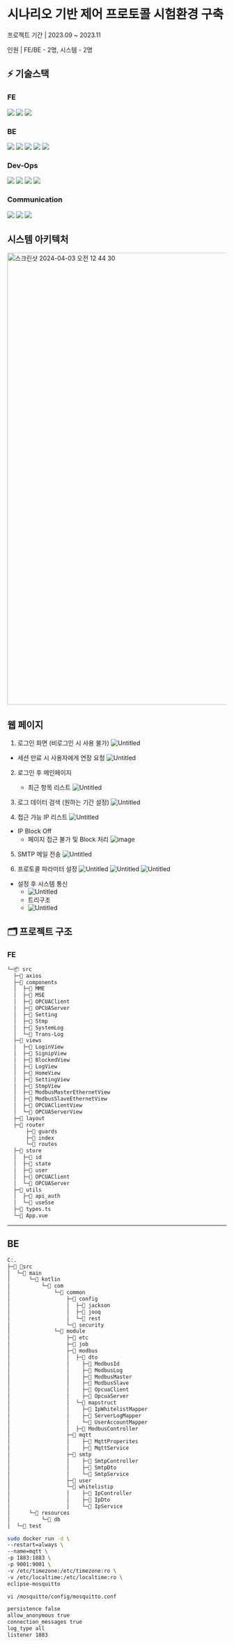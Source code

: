 # 시나리오 기반 제어 프로토콜 시험환경 구축
프로젝트 기간 | 2023.09 ~ 2023.11

인원 | FE/BE - 2명, 시스템 - 2명

## ⚡ 기술스택
### FE 
<img src="https://img.shields.io/badge/vue-4FC08D?style=flat-square&logo=vue&logoColor=white"/> <img src="https://img.shields.io/badge/quasar-050A14?style=flat-square&logo=quasar&logoColor=white"/> <img src="https://img.shields.io/badge/typescript-3178C6?style=flat-square&logo=typescript&logoColor=white"/>
### BE
<img src="https://img.shields.io/badge/springboot-6DB33F?style=flat-square&logo=springboot&logoColor=white"/> <img src="https://img.shields.io/badge/kotlin-7F52FF?style=flat-square&logo=kotlin&logoColor=white"/> <img src="https://img.shields.io/badge/springsecurity-6DB33F?style=flat-square&logo=springsecurity&logoColor=white"/> <img src="https://img.shields.io/badge/swagger-85EA2D?style=flat-square&logo=swagger&logoColor=white"/> <img src="https://img.shields.io/badge/mariadb-003545?style=flat-square&logo=mariadb&logoColor=white"/>
### Dev-Ops
<img src="https://img.shields.io/badge/jenkins-D24939?style=flat-square&logo=jenkins&logoColor=white"/> <img src="https://img.shields.io/badge/docker-2496ED?style=flat-square&logo=docker&logoColor=white"/> <img src="https://img.shields.io/badge/docker-2496ED?style=flat-square&logo=docker&logoColor=white"/> <img src="https://img.shields.io/badge/nginx-009639?style=flat-square&logo=nginx&logoColor=white"/>
### Communication
<img src="https://img.shields.io/badge/gitea-609926?style=flat-square&logo=gitea&logoColor=white"/> <img src="https://img.shields.io/badge/figma-F24E1E?style=flat-square&logo=figma&logoColor=white"/> <img src="https://img.shields.io/badge/slack-4A154B?style=flat-square&logo=slack&logoColor=white"/>

## 시스템 아키텍처
<img width="1037" alt="스크린샷 2024-04-03 오전 12 44 30" src="https://github.com/kimdayeon37/SPTB-Scenario-based-control-Protocol-Test-Bed-/assets/93921784/cdcda520-bc34-4bfa-8ecd-20989564561f">

## 웹 페이지
1. 로그인 화면 (비로그인 시 사용 불가)
![Untitled](https://github.com/kimdayeon37/SPTB-Scenario-based-control-Protocol-Test-Bed-/assets/93921784/43742dee-3292-4ee3-a9bf-68d0e406b0cf)

- 세션 만료 시 사용자에게 연장 요청
![Untitled](https://github.com/kimdayeon37/SPTB-Scenario-based-control-Protocol-Test-Bed-/assets/93921784/7e42b982-d0a9-4d27-9cae-e0942eedc4a7)


2. 로그인 후 메인페이지
   - 최근 항목 리스트
![Untitled](https://github.com/kimdayeon37/SPTB-Scenario-based-control-Protocol-Test-Bed-/assets/93921784/7883041b-7f33-4524-9af0-79bd362f6acf)


3. 로그 데이터 검색 (원하는 기간 설정)
![Untitled](https://github.com/kimdayeon37/SPTB-Scenario-based-control-Protocol-Test-Bed-/assets/93921784/712798f3-4466-4eed-960e-a26b27e114fa)


4. 접근 가능 IP 리스트
![Untitled](https://github.com/kimdayeon37/SPTB-Scenario-based-control-Protocol-Test-Bed-/assets/93921784/3196ad26-1317-414f-b1c0-c057d43dad5a)

- IP Block Off
    - 페이지 접근 불가 및 Block 처리
    ![image](https://github.com/kimdayeon37/SPTB-Scenario-based-control-Protocol-Test-Bed-/assets/93921784/1a399c99-6eb7-4366-9903-6961b2babcb3)

5. SMTP 메일 전송
![Untitled](https://github.com/kimdayeon37/SPTB-Scenario-based-control-Protocol-Test-Bed-/assets/93921784/714a8b1f-376c-428a-9e90-d270189affcf)


7. 프로토콜 파라미터 설정
![Untitled](https://github.com/kimdayeon37/SPTB-Scenario-based-control-Protocol-Test-Bed-/assets/93921784/96c42215-fe92-4919-b9e4-1dfa1eeb5544)
![Untitled](https://github.com/kimdayeon37/SPTB-Scenario-based-control-Protocol-Test-Bed-/assets/93921784/077a2285-5528-49da-a6ac-5db542ee041a)
![Untitled](https://github.com/kimdayeon37/SPTB-Scenario-based-control-Protocol-Test-Bed-/assets/93921784/2dca75fd-2496-4694-8021-f08375c33a53)

- 설정 후 시스템 통신
  - ![Untitled](https://github.com/kimdayeon37/SPTB-Scenario-based-control-Protocol-Test-Bed-/assets/93921784/bc0dca55-6a38-437a-9d8a-6d694fa3010c)
  - 트리구조
  - ![Untitled](https://github.com/kimdayeon37/SPTB-Scenario-based-control-Protocol-Test-Bed-/assets/93921784/6bee4ce7-b00d-4642-b1d0-0f605a14b804)

## 🗂 프로젝트 구조
### FE
```markdown
└─📦 src
  ├─📂 axios
  ├─📂 components
  │  ├─📂 MME
  │  ├─📂 MSE
  │  ├─📂 OPCUAClient
  │  ├─📂 OPCUAServer
  │  ├─📂 Setting
  │  ├─📂 Stmp
  │  ├─📂 SystemLog
  │  └─📂 Trans-Log
  ├─📂 views
  │  ├─📂 LoginView
  │  ├─📂 SignipView
  │  ├─📂 BlockedView
  │  ├─📂 LogView
  │  ├─📂 HomeView
  │  ├─📂 SettingView
  │  ├─📂 StmpView
  │  ├─📂 ModbusMasterEthernetView
  │  ├─📂 ModbusSlaveEthernetView
  │  ├─📂 OPCUAClientView
  │  └─📂 OPCUAServerView
  ├─📂 layout
  ├─📂 router
      ├─📜 guards
      ├─📜 index
      └─📜 routes
  ├─📂 store
  │  ├─📂 id
  │  ├─📂 state
  │  ├─📂 user
  │  ├─📂 OPCUAClient
  │  └─📂 OPCUAServer
  ├─📂 utils
  │  ├─📜 api_auth
  │  └─📜 useSse
  ├─📜 types.ts
  └─📜 App.vue
```
---

## BE
```markdown
C:.
├─📂 src
│  └─📂 main
│      └─📂 kotlin
│          └─📂 com
│              └─📂 common
│                  ├─📂 config
│                  │  ├─📂 jackson
│                  │  ├─📂 jooq
│                  │  └─📂 rest
│                  └─📂 security
│              └─📂 module
│                  ├─📂 etc
│                  ├─📂 job
│                  ├─📂 modbus
│                  │  ├─📂 dto
│                  │    ├─📂 ModbusId
│                  │    ├─📂 ModbusLog
│                  │    ├─📂 ModbusMaster
│                  │    ├─📂 ModbusSlave
│                  │    ├─📂 OpcuaClient
│                  │    ├─📂 OpcuaServer
│                  │  └─📂 mapstruct
│                  │    ├─📂 IpWhitelistMapper
│                  │    ├─📂 ServerLogMapper
│                  │    └─📂 UserAccountMapper
│                  │  ├─📂 ModbusController
│                  ├─📂 mqtt
│                  │    ├─📂 MqttProperites
│                  │    ├─📂 MqttService
│                  ├─📂 smtp
│                  │    ├─📂 SmtpController
│                  │    ├─📂 SmtpDto
│                  │    └─📂 SmtpService
│                  ├─📂 user
│                  └─📂 whitelistip
│                  │    ├─📂 IpController
│                  │    ├─📂 IpDto
│                  │    └─📂 IpService
│      └─📂 resources
│          └─📂 db
│  └─📂 test
```

```sh
sudo docker run -d \
--restart=always \
--name=mqtt \
-p 1883:1883 \
-p 9001:9001 \
-v /etc/timezone:/etc/timezone:ro \
-v /etc/localtime:/etc/localtime:ro \
eclipse-mosquitto
```


```sh
vi /mosquitto/config/mosquitto.conf
```


```sh
persistence false
allow_anonymous true
connection_messages true
log_type all
listener 1883
```
